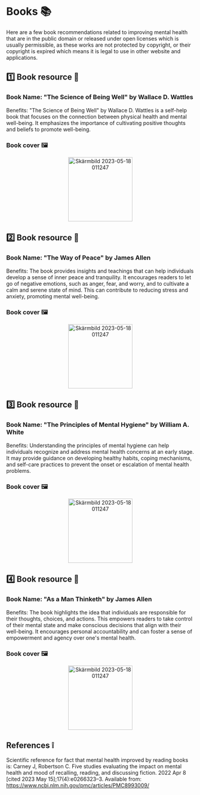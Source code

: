 # Books 📚

Here are a few book recommendations related to improving mental health that are in the public domain or released under open licenses which is usually permissible, as these works are not protected by copyright, or their copyright is expired which means it is legal to use in other website and applications.

## 1️⃣ Book resource 📖

### Book Name: "The Science of Being Well" by Wallace D. Wattles
Benefits: "The Science of Being Well" by Wallace D. Wattles is a self-help book that focuses on the connection between physical health and mental well-being. It emphasizes the importance of cultivating positive thoughts and beliefs to promote well-being.

### Book cover 🖼️
<p align="center">
<img width="172" alt="Skärmbild 2023-05-18 011247" src="https://github.com/Ahmedradwancs/test/assets/112603804/af76b046-a842-4500-a5b6-72d5a8c09cfc" />
</p>


## 2️⃣ Book resource 📖


### Book Name: "The Way of Peace" by James Allen
Benefits: The book provides insights and teachings that can help individuals develop a sense of inner peace and tranquility. It encourages readers to let go of negative emotions, such as anger, fear, and worry, and to cultivate a calm and serene state of mind. This can contribute to reducing stress and anxiety, promoting mental well-being. 

### Book cover 🖼️

<p align="center">
<img width="172" alt="Skärmbild 2023-05-18 011247" src="https://github.com/Ahmedradwancs/test/assets/112603804/8eb5980d-d0ca-450d-8a5d-61c72045acdf" />
</p>

## 3️⃣ Book resource 📖

### Book Name: "The Principles of Mental Hygiene" by William A. White

Benefits:
Understanding the principles of mental hygiene can help individuals recognize and address mental health concerns at an early stage. It may provide guidance on developing healthy habits, coping mechanisms, and self-care practices to prevent the onset or escalation of mental health problems.

### Book cover 🖼️
<p align="center">
<img width="172" alt="Skärmbild 2023-05-18 011247" src="https://github.com/Ahmedradwancs/test/assets/112603804/0cf72f35-0708-42a1-9bbd-41c51d50f686" />
</p>

## 4️⃣ Book resource 📖

### Book Name: "As a Man Thinketh" by James Allen 
Benefits: The book highlights the idea that individuals are responsible for their thoughts, choices, and actions. This empowers readers to take control of their mental state and make conscious decisions that align with their well-being. It encourages personal accountability and can foster a sense of empowerment and agency over one's mental health.

### Book cover 🖼️
<p align="center">
<img width="172" alt="Skärmbild 2023-05-18 011247" src="https://github.com/Ahmedradwancs/test/assets/112603804/893332a4-5185-4832-bc00-ac04c39b025c" />
</p>


## References ❕
Scientific reference for fact that mental health improved by reading books is:
Carney J, Robertson C. Five studies evaluating the impact on mental health and mood of recalling, reading, and discussing fiction. 2022 Apr 8 [cited 2023 May 15];17(4):e0266323–3. Available from: https://www.ncbi.nlm.nih.gov/pmc/articles/PMC8993009/

‌
